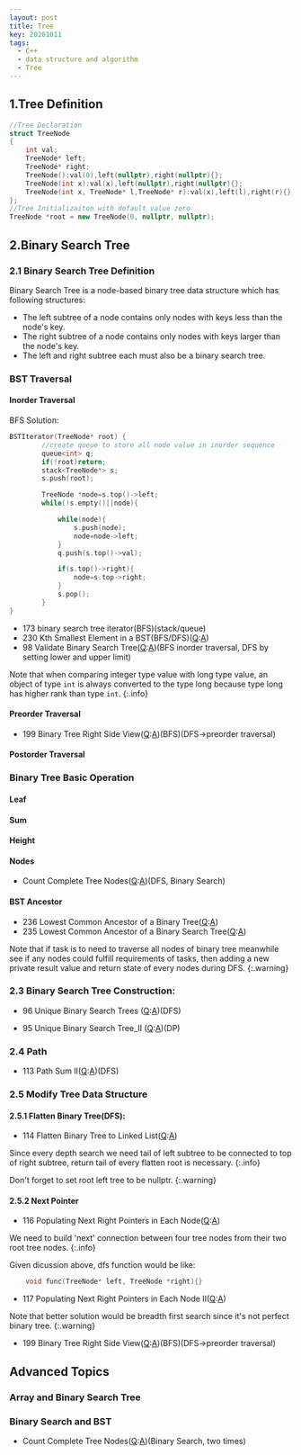 ```yaml
---
layout: post
title: Tree
key: 20201011
tags:
  - C++
  - data structure and algorithm
  - Tree
---
```


## 1.Tree Definition
```c++
//Tree Declaration
struct TreeNode
{
    int val;
    TreeNode* left;
    TreeNode* right;
    TreeNode():val(0),left(nullptr),right(nullptr){};
    TreeNode(int x):val(x),left(nullptr),right(nullptr){};
    TreeNode(int x, TreeNode* l,TreeNode* r):val(x),left(l),right(r){};
};
//Tree Initializaiton with default value zero
TreeNode *root = new TreeNode(0, nullptr, nullptr);
```
<!--more-->
## 2.Binary Search Tree
### 2.1 Binary Search Tree Definition  
Binary Search Tree is a node-based binary tree data structure which has following structures:
* The left subtree of a node contains only nodes with keys less than the node's key.
* The right subtree of a node contains only nodes with keys larger than the node's key.
*  The left and right subtree each must also be a binary search tree.

### BST Traversal
#### Inorder Traversal
BFS Solution:
``` c++
BSTIterator(TreeNode* root) {
        //create queue to store all node value in inorder sequence
        queue<int> q;
        if(!root)return;
        stack<TreeNode*> s;
        s.push(root);

        TreeNode *node=s.top()->left;
        while(!s.empty()||node){

            while(node){
                s.push(node);
                node=node->left;
            }
            q.push(s.top()->val);

            if(s.top()->right){
                node=s.top->right;
            }
            s.pop();
        }
}
```
* 173 binary search tree iterator(BFS)(stack/queue)
* 230 Kth Smallest Element in a BST(BFS/DFS)([Q](https://leetcode.com/problems/kth-smallest-element-in-a-bst/solution/):[A]())
* 98 Validate Binary Search Tree([Q](https://leetcode.com/problems/validate-binary-search-tree/solution/):[A]())(BFS inorder traversal, DFS by setting lower and upper limit)

Note that when comparing integer type value with long type value, an object of type `int`  is always converted to the type long because type long has higher rank than type `int`. 
{:.info}



#### Preorder Traversal
* 199 Binary Tree Right Side View([Q](https://leetcode.com/problems/binary-tree-right-side-view/):[A]())(BFS)(DFS->preorder traversal)

#### Postorder Traversal

### Binary Tree Basic Operation
#### Leaf

#### Sum

#### Height

#### Nodes
* Count Complete Tree Nodes([Q](https://leetcode.com/problems/count-complete-tree-nodes/):[A]())(DFS, Binary Search)


#### BST Ancestor
* 236 Lowest Common Ancestor of a Binary Tree([Q](https://leetcode.com/problems/lowest-common-ancestor-of-a-binary-tree/):[A]())
* 235 Lowest Common Ancestor of a Binary Search Tree([Q](https://leetcode.com/problems/lowest-common-ancestor-of-a-binary-search-tree/):[A]())

Note that if task is to need to traverse all nodes of binary tree meanwhile see if any nodes could fulfill requirements of tasks, then adding a new private result value and return state of every nodes during DFS.
{:.warning}

### 2.3 Binary Search Tree Construction:
* 96 Unique Binary Search Trees ([Q](https://leetcode.com/problems/unique-binary-search-trees/):[A](https://github.com/Hadleyhzy/data_structure_and_algorithm/blob/master/tree/leetcode_tree/96_unique_binary_search_tree.cpp))(DFS)

* 95 Unique Binary Search Tree_II ([Q](https://leetcode.com/problems/unique-binary-search-trees-ii/):[A](https://github.com/Hadleyhzy/data_structure_and_algorithm/blob/master/tree/leetcode_tree/95_unique_binary_search_tree_2.cpp))(DP)


### 2.4 Path
* 113 Path Sum II([Q](https://leetcode.com/problems/path-sum-ii/):[A](https://github.com/Hadleyhzy/data_structure_and_algorithm/blob/master/tree/leetcode_tree/113_path_sum_3.cpp))(DFS)


### 2.5 Modify Tree Data Structure
#### 2.5.1 Flatten Binary Tree(DFS):
* 114 Flatten Binary Tree to Linked List([Q](https://leetcode.com/problems/flatten-binary-tree-to-linked-list/):[A](https://github.com/Hadleyhzy/data_structure_and_algorithm/blob/master/tree/leetcode_tree/114_flatten_bianry_tree_to_linked_list.cpp))   

Since every depth search we need tail of left subtree to be connected to top of right subtree, return tail of every flatten root is necessary.
{:.info}

Don't forget to set root left tree to be nullptr.
{:.warning}

#### 2.5.2 Next Pointer
* 116 Populating Next Right Pointers in Each Node([Q](https://leetcode.com/problems/populating-next-right-pointers-in-each-node/):[A](https://github.com/Hadleyhzy/data_structure_and_algorithm/blob/master/tree/leetcode_tree/116_populating_next_right_pointers_in_each_node.cpp))  

We need to build 'next' connection between four tree nodes from their two root tree nodes.
{:.info}

Given dicussion above, dfs function would be like:
```c++
    void func(TreeNode* left, TreeNode *right){}
```

* 117 Populating Next Right Pointers in Each Node II([Q](https://leetcode.com/problems/populating-next-right-pointers-in-each-node-ii/):[A](https://github.com/Hadleyhzy/data_structure_and_algorithm/blob/master/tree/leetcode_tree/117_populating_next_right_pointers_in_each_node_2.cpp))  

Note that better solution would be breadth first search since it's not perfect binary tree.
{:.warning}

* 199 Binary Tree Right Side View([Q](https://leetcode.com/problems/binary-tree-right-side-view/):[A]())(BFS)(DFS->preorder traversal)


## Advanced Topics
### Array and Binary Search Tree

### Binary Search and BST
* Count Complete Tree Nodes([Q](https://leetcode.com/problems/count-complete-tree-nodes/):[A]())(Binary Search, two times)


